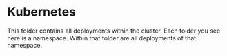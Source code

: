 # Kubernetes

This folder contains all deployments within the cluster. Each folder you see here is a namespace. Within that folder are all deployments of that namespace.
